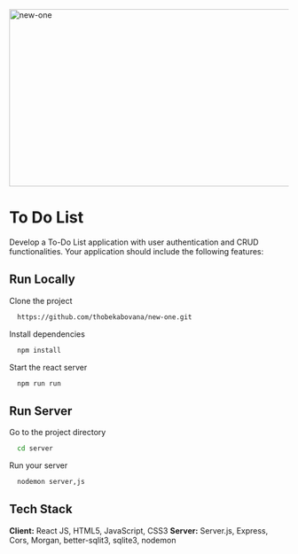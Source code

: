 <img src="https://socialify.git.ci/thobekabovana/new-one/image?language=1&owner=1&name=1&stargazers=1&theme=Light" alt="new-one" width="640" height="320" />

<h1>To Do List</h1>
<p>Develop a To-Do List application with user authentication and CRUD functionalities.
Your application should include the following features:</p>

## Run Locally
Clone the project
```bash
  https://github.com/thobekabovana/new-one.git
```
Install dependencies
```bash
  npm install 
```
Start the react server
```bash
  npm run run
```

## Run Server

Go to the project directory
```bash
  cd server
```
Run your server
```bash
  nodemon server,js
```

## Tech Stack
**Client:** React JS, HTML5, JavaScript, CSS3
**Server:** Server.js, Express, Cors, Morgan, better-sqlit3, sqlite3, nodemon 

